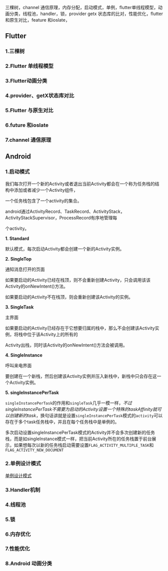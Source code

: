 三棵树，channel 通信原理，内存分配，启动模式，单例，flutter单线程模型，动画分类，线程池，handler，锁，provider getx 状态库的比对，性能优化，flutter 和原生对比，feature 和ioslate，

## Flutter

### 1.三棵树

### 2.Flutter 单线程模型

### 3.Flutter动画分类

### 4.provider、getX状态库对比

### 5.Flutter 与原生对比

### 6.future 和ioslate

### 7.channel 通信原理

## Android

### 1.启动模式

我们每次打开一个新的Activity或者退出当前Activity都会在一个称为任务栈的结构中添加或者减少一个Activity组件，

一个任务栈包含了一个activity的集合。

android通过ActivityRecord、TaskRecord、ActivityStack，ActivityStackSupervisor，ProcessRecord有序地管理每

个activity。

**1. Standard**

默认模式，每次启动Activity都会创建一个新的Activity实例。

**2. SingleTop**

通知消息打开的页面

如果要启动的Activity已经在栈顶，则不会重新创建Activity，只会调用该该Activity的onNewIntent()方法。

如果要启动的Activity不在栈顶，则会重新创建该Activity的实例。

**3. SingleTask**

主界面

如果要启动的Activity已经存在于它想要归属的栈中，那么不会创建该Activity实例，将栈中位于该Activity上的所有的

Activity出栈，同时该Activity的onNewIntent()方法会被调用。

**4. SingleInstance**

呼叫来电界面

要创建在一个新栈，然后创建该Activity实例并压入新栈中，新栈中只会存在这一个Activity实例。

**5. singleInstancePerTask**

`singleInstancePerTask`的作用和`singleTask`几乎一模一样，*不过singleInstancePerTask不需要为启动的Activity设置一个特殊的taskAffinity就可以创建新的task*，换句话讲就是设置`singleInstancePerTask`模式的`activity`可以存在于多个task任务栈中，并且在每个任务栈中是单例的。

多次启动设置singleInstancePerTask模式的Activity并不会多次创建新的任务栈，而是如singleInstance模式一样，把当前Activity所在的任务栈置于前台展示，如果想每次以新的任务栈启动需要设置`FLAG_ACTIVITY_MULTIPLE_TASK`和`FLAG_ACTIVITY_NEW_DOCUMENT`

### 2.单例设计模式

[单例设计模式](https://github.com/Ityang/Architect/blob/main/%E8%AE%BE%E8%AE%A1%E6%A8%A1%E5%BC%8F/%E5%8D%95%E4%BE%8B%E8%AE%BE%E8%AE%A1%E6%A8%A1%E5%BC%8F.md)

### 3.Handler机制

### 4.线程池

### 5.锁

### 6.内存优化

### 7.性能优化

### 8.Android 动画分类

